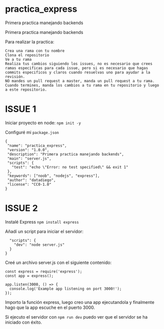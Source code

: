# practica_express
Primera practica manejando backends

Primera practica manejando backends

Para realizar la practica:

    Crea una rama con tu nombre
    Clona el repositorio
    Ve a tu rama
    Realiza tus cambios siguiendo los issues, no es necesario que crees ramas especificas para cada issue, pero si es necesario que hagas commits especificos y claros cuando resuelvas uno para ayudar a la revisión.
    NO mandes un pull request a master, manda un pull request a tu rama.
    Cuando termines, manda los cambios a tu rama en tu repositorio y luego a este repositorio.

# ISSUE 1
 Iniciar proyecto en node:
 ``npm init -y``

 Configuré mi ``package.json``

 ``````
 {
  "name": "practica_express",
  "version": "1.0.0",
  "description": "Primera practica manejando backends",
  "main": "server.js",
  "scripts": {
    "test": "echo \"Error: no test specified\" && exit 1"
  },
  "keywords": ["noob", "nodejs", "express"],
  "author": "datadiego",
  "license": "CC0-1.0"
}
``````

# ISSUE 2
Instalé Express ``npm install express``

Añadí un script para iniciar el servidor:
```{
  "scripts": {
    "dev": "node server.js"
  }
}
```
Creé un archivo server.js con el siguiente contenido:
```
const express = require('express');
const app = express();

app.listen(3000, () => {
  console.log('Example app listening on port 3000!');
});
```
Importo la función express, luego creo una app ejecutandola y finalmente hago que la app escuche en el puerto 3000.

Si ejecuto el servidor con ``npm run dev``  puedo ver que el servidor se ha iniciado con éxito.